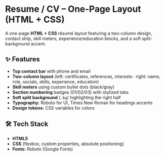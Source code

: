 # Resume / CV – One-Page Layout (HTML + CSS)

A one-page **HTML + CSS** résumé layout featuring a two-column design, contact strip, skill meters, experience/education blocks, and a soft split-background accent.

## ✨ Features

- **Top contact bar** with phone and email
- **Two-column layout** (left: certificates, references, interests · right: name, role, socials, skills, experience, education)
- **Skill meters** using custom bullet dots (black/gray)
- **Section numbering** badges (01/02/03) with stylized tabs
- **Soft split background** (`.bg`) highlighting the right half
- **Typography:** Roboto for UI, Times New Roman for headings accents
- **Design tokens:** CSS variables for colors

## 🛠️ Tech Stack

- **HTML5**
- **CSS** (flexbox, custom properties, absolute positioning)
- **Fonts:** Roboto (Google Fonts)
